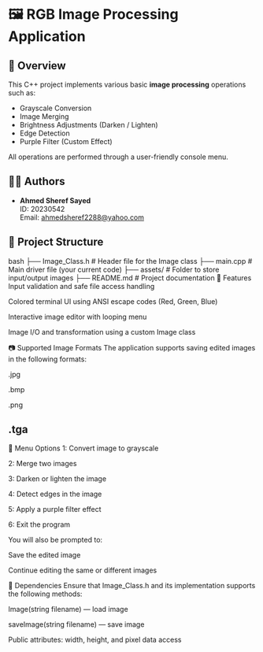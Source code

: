 # 🖼️ RGB Image Processing Application

## 📌 Overview

This C++ project implements various basic **image processing** operations such as:
- Grayscale Conversion
- Image Merging
- Brightness Adjustments (Darken / Lighten)
- Edge Detection
- Purple Filter (Custom Effect)

All operations are performed through a user-friendly console menu.

## 🧑‍💻 Authors

- **Ahmed Sheref Sayed**  
  ID: 20230542  
  Email: [ahmedsheref2288@yahoo.com](mailto:ahmedsheref2288@yahoo.com)

## 📂 Project Structure

bash
├── Image_Class.h         # Header file for the Image class
├── main.cpp              # Main driver file (your current code)
├── assets/               # Folder to store input/output images
├── README.md             # Project documentation
🔧 Features
Input validation and safe file access handling

Colored terminal UI using ANSI escape codes (Red, Green, Blue)

Interactive image editor with looping menu

Image I/O and transformation using a custom Image class

📷 Supported Image Formats
The application supports saving edited images in the following formats:

.jpg

.bmp

.png

.tga
----------
🔄 Menu Options
1: Convert image to grayscale

2: Merge two images

3: Darken or lighten the image

4: Detect edges in the image

5: Apply a purple filter effect

6: Exit the program

You will also be prompted to:

Save the edited image

Continue editing the same or different images

📌 Dependencies
Ensure that Image_Class.h and its implementation supports the following methods:

Image(string filename) — load image

saveImage(string filename) — save image

Public attributes: width, height, and pixel data access
